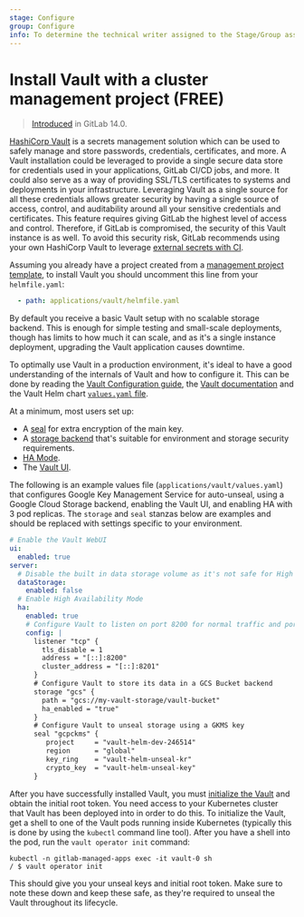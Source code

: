 ```yaml
---
stage: Configure
group: Configure
info: To determine the technical writer assigned to the Stage/Group associated with this page, see https://about.gitlab.com/handbook/engineering/ux/technical-writing/#assignments
---
```


# Install Vault with a cluster management project **(FREE)**

> [Introduced](https://gitlab.com/gitlab-org/project-templates/cluster-management/-/merge_requests/5) in GitLab 14.0.

[HashiCorp Vault](https://www.vaultproject.io/) is a secrets management solution which
can be used to safely manage and store passwords, credentials, certificates, and more. A Vault
installation could be leveraged to provide a single secure data store for credentials
used in your applications, GitLab CI/CD jobs, and more. It could also serve as a way of
providing SSL/TLS certificates to systems and deployments in your infrastructure. Leveraging
Vault as a single source for all these credentials allows greater security by having
a single source of access, control, and auditability around all your sensitive
credentials and certificates. This feature requires giving GitLab the highest level of access and
control. Therefore, if GitLab is compromised, the security of this Vault instance is as well. To
avoid this security risk, GitLab recommends using your own HashiCorp Vault to leverage
[external secrets with CI](../../../../../ci/secrets/index.md).

Assuming you already have a project created from a
[management project template](../../../../../user/clusters/management_project_template.md), to install Vault you should
uncomment this line from your `helmfile.yaml`:

```yaml
  - path: applications/vault/helmfile.yaml
```

By default you receive a basic Vault setup with no scalable storage backend. This
is enough for simple testing and small-scale deployments, though has limits
to how much it can scale, and as it's a single instance deployment, upgrading the
Vault application causes downtime.

To optimally use Vault in a production environment, it's ideal to have a good understanding
of the internals of Vault and how to configure it. This can be done by reading
the [Vault Configuration guide](../../../../../ci/secrets/#configure-your-vault-server),
the [Vault documentation](https://www.vaultproject.io/docs/internals) and
the Vault Helm chart [`values.yaml` file](https://github.com/hashicorp/vault-helm/blob/v0.3.3/values.yaml).

At a minimum, most users set up:

- A [seal](https://www.vaultproject.io/docs/configuration/seal) for extra encryption
  of the main key.
- A [storage backend](https://www.vaultproject.io/docs/configuration/storage) that's
  suitable for environment and storage security requirements.
- [HA Mode](https://www.vaultproject.io/docs/concepts/ha).
- The [Vault UI](https://www.vaultproject.io/docs/configuration/ui).

The following is an example values file (`applications/vault/values.yaml`)
that configures Google Key Management Service for auto-unseal, using a Google Cloud Storage backend, enabling
the Vault UI, and enabling HA with 3 pod replicas. The `storage` and `seal` stanzas
below are examples and should be replaced with settings specific to your environment.

```yaml
# Enable the Vault WebUI
ui:
  enabled: true
server:
  # Disable the built in data storage volume as it's not safe for High Availability mode
  dataStorage:
    enabled: false
  # Enable High Availability Mode
  ha:
    enabled: true
    # Configure Vault to listen on port 8200 for normal traffic and port 8201 for inter-cluster traffic
    config: |
      listener "tcp" {
        tls_disable = 1
        address = "[::]:8200"
        cluster_address = "[::]:8201"
      }
      # Configure Vault to store its data in a GCS Bucket backend
      storage "gcs" {
        path = "gcs://my-vault-storage/vault-bucket"
        ha_enabled = "true"
      }
      # Configure Vault to unseal storage using a GKMS key
      seal "gcpckms" {
         project     = "vault-helm-dev-246514"
         region      = "global"
         key_ring    = "vault-helm-unseal-kr"
         crypto_key  = "vault-helm-unseal-key"
      }
```

After you have successfully installed Vault, you must
[initialize the Vault](https://learn.hashicorp.com/tutorials/vault/getting-started-deploy#initializing-the-vault)
and obtain the initial root token. You need access to your Kubernetes cluster that
Vault has been deployed into in order to do this. To initialize the Vault, get a
shell to one of the Vault pods running inside Kubernetes (typically this is done
by using the `kubectl` command line tool). After you have a shell into the pod,
run the `vault operator init` command:

```shell
kubectl -n gitlab-managed-apps exec -it vault-0 sh
/ $ vault operator init
```

This should give you your unseal keys and initial root token. Make sure to note these down
and keep these safe, as they're required to unseal the Vault throughout its lifecycle.
